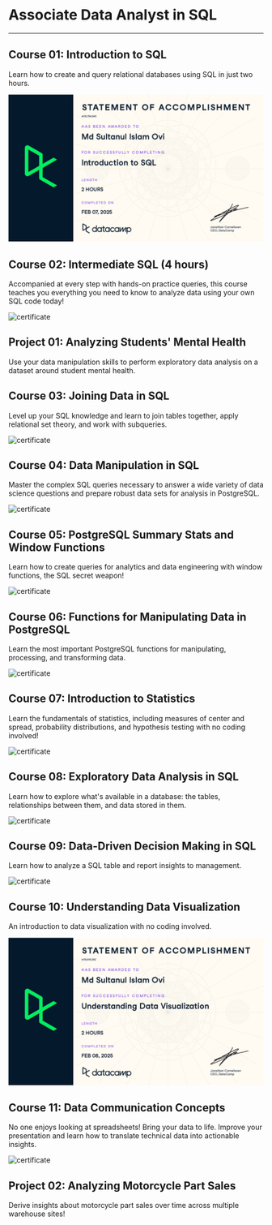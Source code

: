 # Associate Data Analyst in SQL

---

## Course 01: Introduction to SQL

Learn how to create and query relational databases using SQL in just two hours.

![certificate](Certificates/c1_certificate.jpg)

## Course 02: Intermediate SQL (4 hours)

Accompanied at every step with hands-on practice queries, this course teaches you everything you need to know to analyze data using your own SQL code today!

![certificate](Certificates/c2_certificate.jpg)

## Project 01: Analyzing Students' Mental Health

Use your data manipulation skills to perform exploratory data analysis on a dataset around student mental health.

## Course 03: Joining Data in SQL

Level up your SQL knowledge and learn to join tables together, apply relational set theory, and work with subqueries.

![certificate](Certificates/c3_certificate.jpg)

## Course 04: Data Manipulation in SQL

Master the complex SQL queries necessary to answer a wide variety of data science questions and prepare robust data sets for analysis in PostgreSQL.

![certificate](Certificates/c4_certificate.jpg)

## Course 05: PostgreSQL Summary Stats and Window Functions

Learn how to create queries for analytics and data engineering with window functions, the SQL secret weapon!

![certificate](Certificates/c5_certificate.jpg)

## Course 06: Functions for Manipulating Data in PostgreSQL

Learn the most important PostgreSQL functions for manipulating, processing, and transforming data.

![certificate](Certificates/c6_certificate.jpg)

## Course 07: Introduction to Statistics

Learn the fundamentals of statistics, including measures of center and spread, probability distributions, and hypothesis testing with no coding involved!

![certificate](Certificates/c7_certificate.jpg)

## Course 08: Exploratory Data Analysis in SQL

Learn how to explore what's available in a database: the tables, relationships between them, and data stored in them.

![certificate](Certificates/c8_certificate.jpg)

## Course 09: Data-Driven Decision Making in SQL

Learn how to analyze a SQL table and report insights to management.

![certificate](Certificates/c9_certificate.jpg)

## Course 10: Understanding Data Visualization

An introduction to data visualization with no coding involved.

![certificate](Certificates/c10_certificate.jpg)

## Course 11: Data Communication Concepts

No one enjoys looking at spreadsheets! Bring your data to life. Improve your presentation and learn how to translate technical data into actionable insights.

![certificate](Certificates/c11_certificate.jpg)

## Project 02: Analyzing Motorcycle Part Sales

Derive insights about motorcycle part sales over time across multiple warehouse sites!
